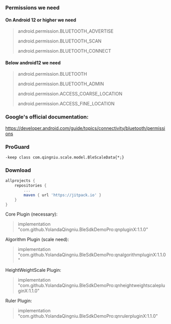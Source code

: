 ### Permissions we need

#### On Android 12 or higher we need

> android.permission.BLUETOOTH_ADVERTISE
>
> android.permission.BLUETOOTH_SCAN
>
> android.permission.BLUETOOTH_CONNECT

####  Below android12 we need

>android.permission.BLUETOOTH
>
>android.permission.BLUETOOTH_ADMIN
>
>android.permission.ACCESS_COARSE_LOCATION
>
>android.permission.ACCESS_FINE_LOCATION
>
>

### Google's official documentation:

https://developer.android.com/guide/topics/connectivity/bluetooth/permissions


### ProGuard


```
-keep class com.qingniu.scale.model.BleScaleData{*;}
```


### Download


```groovy
allprojects {
	repositories {
		...
		maven { url 'https://jitpack.io' }
	}
}
```


Core Plugin (necessary):

>implementation "com.github.YolandaQingniu.BleSdkDemoPro:qnpluginX:1.1.0"

Algorithm Plugin (scale need):

>implementation "com.github.YolandaQingniu.BleSdkDemoPro:qnalgorithmpluginX:1.1.0"

HeightWeightScale Plugin:

>implementation "com.github.YolandaQingniu.BleSdkDemoPro:qnheightweightscalepluginX:1.1.0"

Ruler Plugin:

>implementation "com.github.YolandaQingniu.BleSdkDemoPro:qnrulerpluginX:1.1.0"
